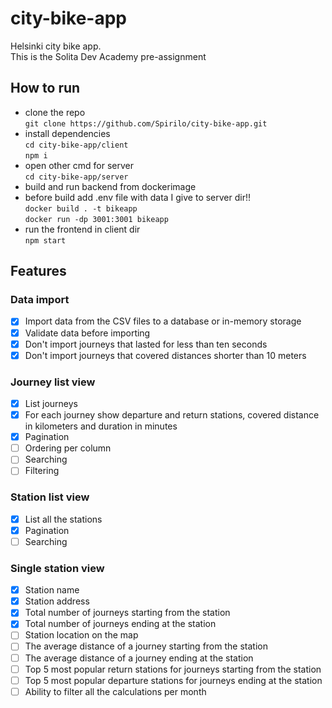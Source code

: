 # city-bike-app
Helsinki city bike app.   
This is the Solita Dev Academy pre-assignment    

## How to run
- clone the repo   
`git clone https://github.com/Spirilo/city-bike-app.git`
- install dependencies   
`cd city-bike-app/client`   
`npm i`
- open other cmd for server   
`cd city-bike-app/server`   
- build and run backend from dockerimage
- before build add .env file with data I give to server dir!!    
`docker build . -t bikeapp`    
`docker run -dp 3001:3001 bikeapp`
- run the frontend in client dir    
`npm start`

## Features

### Data import

- [x] Import data from the CSV files to a database or in-memory storage
- [x] Validate data before importing
- [x] Don't import journeys that lasted for less than ten seconds
- [x] Don't import journeys that covered distances shorter than 10 meters

### Journey list view

- [x] List journeys
- [x] For each journey show departure and return stations, covered distance in kilometers and duration in minutes
- [x] Pagination
- [ ] Ordering per column
- [ ] Searching
- [ ] Filtering

### Station list view

- [x] List all the stations
- [x] Pagination
- [ ] Searching

### Single station view
- [x] Station name
- [x] Station address
- [x] Total number of journeys starting from the station
- [x] Total number of journeys ending at the station
- [ ] Station location on the map
- [ ] The average distance of a journey starting from the station
- [ ] The average distance of a journey ending at the station
- [ ] Top 5 most popular return stations for journeys starting from the station
- [ ] Top 5 most popular departure stations for journeys ending at the station
- [ ] Ability to filter all the calculations per month